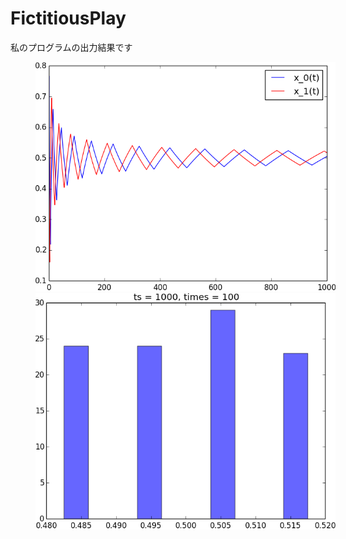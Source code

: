 FictitiousPlay
==============
私のプログラムの出力結果です

<img src="oneplay.png" alt=" transition" width="480" hspace="40"/>
<img src="histogram.png" alt="histogram" width="480" hspace="40"/>
